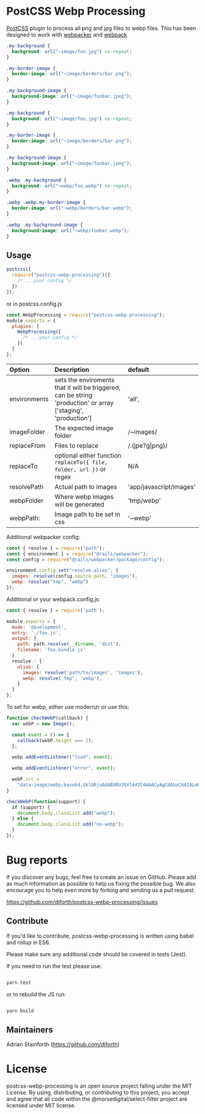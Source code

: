 # PostCSS Webp Processing

[PostCSS] plugin to process all png and jpg files to webp files. This has been designed to work with [webpacker](https://github.com/rails/webpacker) and [webpack](https://webpack.js.org/)

[postcss]: https://github.com/postcss/postcss

```css
.my-background {
  background: url("~image/foo.jpg") no-repeat;
}

.my-border-image {
  border-image: url("~image/borders/bar.png");
}

.my-background-image {
  background-image: url("~image/foobar.jpeg");
}
```

```css
.my-background {
  background: url("~image/foo.jpg") no-repeat;
}

.my-border-image {
  border-image: url("~image/borders/bar.png");
}

.my-background-image {
  background-image: url("~image/foobar.jpeg");
}

.webp .my-background {
  background: url("~webp/foo.webp") no-repeat;
}

.webp .webp.my-border-image {
  border-image: url("~webp/borders/bar.webp");
}

.webp .my-background-image {
  background-image: url("~webp/foobar.webp");
}
```

## Usage

```js
postcss([
  require("postcss-webp-processing")({
    /* ...your config */
  })
]);
```

or in postcss.config.js

```js
const WebpProcessing = require("postcss-webp-processing");
module.exports = {
  plugins: [
    WebpProcessing({
      /* ...your config */
    })
  ]
};
```

| Option       | Description                                                                                                   | default                 |
| :----------- | :------------------------------------------------------------------------------------------------------------ | :---------------------- |
| environments | sets the enviroments that it will be triggered, can be string 'production' or array ['staging', 'production'] | 'all',                  |
| imageFolder  | The expected image folder                                                                                     | /~images/               |
| replaceFrom  | Files to replace                                                                                              | /\.(jpe?g\|png)/        |
| replaceTo    | optional either function `replaceTo({ file, folder, url })` or regex                                          | N/A                     |
| resolvePath  | Actual path to images                                                                                         | 'app/javascript/images' |
| webpFolder   | Where webp images will be generated                                                                           | 'tmp/webp'              |
| webpPath:    | Image path to be set in css                                                                                   | '~webp'                 |

Additional webpacker config:

```js
const { resolve } = require("path");
const { environment } = require("@rails/webpacker");
const config = require("@rails/webpacker/package/config");

environment.config.set("resolve.alias", {
  images: resolve(config.source_path, "images"),
  webp: resolve("tmp", "webp")
});
```

Additional or your webpack.config.js:

```js
const { resolve } = require('path');

module.exports = {
  mode: 'development',
  entry: './foo.js',
  output: {
    path: path.resolve(__dirname, 'dist'),
    filename: 'foo.bundle.js'
  }
  resolve.: {
    alias: {
      images: resolve('path/to/images', 'images'),
      webp: resolve('tmp', 'webp'),
    }
  }
};

```

To set for webp, either use modernzr or use this:

```js
function checkWebP(callback) {
  var webP = new Image();

  const event = () => {
    callback(webP.height === 2);
  };

  webp.addEventListener("load", event);

  webp.addEventListener("error", event);

  webP.src =
    "data:image/webp;base64,UklGRjoAAABXRUJQVlA4IC4AAACyAgCdASoCAAIALmk0mk0iIiIiIgBoSygABc6WWgAA/veff/0PP8bA//LwYAAA";
}

checkWebP(function(support) {
  if (support) {
    document.body.classList.add("webp");
  } else {
    document.body.classList.add("no-webp");
  }
});
```

# Bug reports

If you discover any bugs, feel free to create an issue on GitHub. Please add as much information as possible to help us fixing the possible bug. We also encourage you to help even more by forking and sending us a pull request.

https://github.com/djforth/postcss-webp-processing/issues

## Contribute

If you'd like to contribute, postcss-webp-processing is written using babel and rollup in ES6.

Please make sure any additional code should be covered in tests (Jest).

If you need to run the test please use:

```bash

yarn test

```

or to rebuild the JS run:

```bash

yarn build

```

## Maintainers

Adrian Stainforth (https://github.com/djforth)

# License

postcss-webp-processing is an open source project falling under the MIT License. By using, distributing, or contributing to this project, you accept and agree that all code within the @morsedigital/select-filter project are licensed under MIT license.
